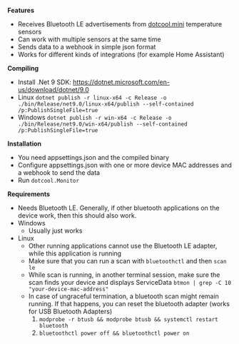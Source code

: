 **Features**
- Receives Bluetooth LE advertisements from [dotcool.mini](https://shopus.dotcool.co/products/dotcool-mini) temperature sensors
- Can work with multiple sensors at the same time
- Sends data to a webhook in simple json format
- Works for different kinds of integrations (for example Home Assistant)

**Compiling**
- Install .Net 9 SDK: https://dotnet.microsoft.com/en-us/download/dotnet/9.0
- Linux `dotnet publish -r linux-x64 -c Release -o ./bin/Release/net9.0/linux-x64/publish --self-contained /p:PublishSingleFile=true`
- Windows `dotnet publish -r win-x64 -c Release -o ./bin/Release/net9.0/win-x64/publish --self-contained /p:PublishSingleFile=true`

**Installation**
- You need appsettings.json and the compiled binary
- Configure appsettings.json with one or more device MAC addresses and a webhook to send the data
- Run `dotcool.Monitor`

**Requirements**
- Needs Bluetooth LE. Generally, if other bluetooth applications on the device work, then this should also work.
- Windows
  - Usually just works
- Linux
  - Other running applications cannot use the Bluetooth LE adapter, while this application is running
  - Make sure that you can run a scan with `bluetoothctl` and then `scan le`
  - While scan is running, in another terminal session, make sure the scan finds your device and displays ServiceData `btmon | grep -C 10 "your-device-mac-address"`
  - In case of ungraceful termination, a bluetooth scan might remain running. If that happens, you can reset the bluetooth adapter (works for USB Bluetooth Adapters)
    1. `modprobe -r btusb && modprobe btusb && systemctl restart bluetooth`
    2. `bluetoothctl power off && bluetoothctl power on`
